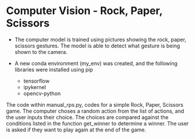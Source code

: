 # Computer Vision - Rock, Paper, Scissors

- The computer model is trained using pictures showing the rock, paper, scissors gestures. The model is able to detect what gesture is being shown to the camera. 

- A new conda environment (my_env) was created, and the following libraries were installed using pip
  - tensorflow
  - ipykernel
  - opencv-python

The code within manual_rps.py, codes for a simple Rock, Paper, Scissors game. The computer choses a random action from the list of actions, and the user inputs their choice. The choices are compared against the conditions listed in the function get_winner to determine a winner. The user is asked if they want to play again at the end of the game.

